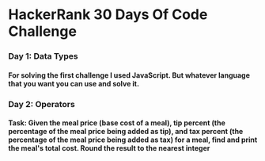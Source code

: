 # HackerRank 30 Days Of Code Challenge
  

### Day 1: Data Types
#### For solving the first challenge I used JavaScript. But whatever language that you want you can use and solve it.   


### Day 2: Operators 
#### Task: Given the meal price (base cost of a meal), tip percent (the percentage of the meal price being added as tip), and tax percent (the percentage of the meal price being added as tax) for a meal, find and print the meal's total cost. Round the result to the nearest integer
